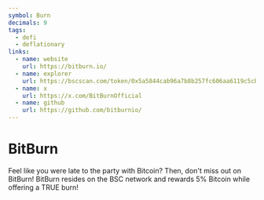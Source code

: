 ```yaml
---
symbol: Burn
decimals: 9
tags:
  - defi
  - deflationary
links:
  - name: website
    url: https://bitburn.io/
  - name: explorer
    url: https://bscscan.com/token/0x5a5844cab96a7b8b257fc606aa6119c5cbc6d4c4
  - name: x
    url: https://x.com/BitBurnOfficial
  - name: github
    url: https://github.com/bitburnio/
---
```


# BitBurn

Feel like you were late to the party with Bitcoin? Then, don't miss out on BitBurn! BitBurn resides on the BSC network and rewards 5% Bitcoin while offering a TRUE burn!
